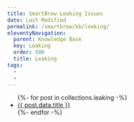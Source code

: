 ```yaml
---
title: SmartBrew Leaking Issues
date: Last Modified 
permalink: /smartbrew/kb/leaking/
eleventyNavigation:
  parent: Knowledge Base
  key: Leaking
  order: 500
  title: Leaking
tags:
  -  
  - 
---
```

<ul>
{%- for post in collections.leaking -%}
  <li><a href="{{ post.url | url }}">{{ post.data.title }}</a></li>
{%- endfor -%}
</ul>